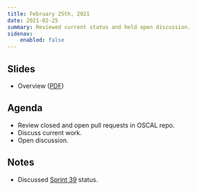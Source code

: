 ```yaml
---
title: February 25th, 2021
date: 2021-02-25
summary: Reviewed current status and held open discussion.
sidenav:
    enabled: false
---
```


## Slides

- Overview ([PDF](../slides-2021-02-25.pdf))

## Agenda

- Review closed and open pull requests in OSCAL repo.
- Discuss current work.
- Open discussion.

## Notes

- Discussed [Sprint 39](https://github.com/usnistgov/OSCAL/projects/38) status.

